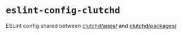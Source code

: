 # `eslint-config-clutchd`

ESLint config shared between [clutchd/apps/](https://github.com/clutchd/clutchd/tree/main/apps) and [clutchd/packages/](https://github.com/clutchd/clutchd/tree/main/packages)
